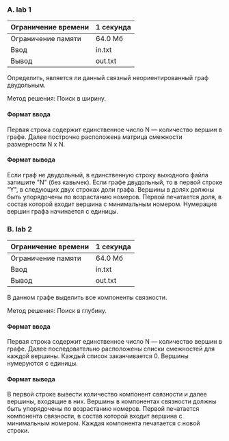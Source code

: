 ### A. lab 1
|Ограничение времени|1 секунда|
|-|-|
Ограничение памяти|64.0 Мб
Ввод|in.txt
Вывод|out.txt

Определить, является ли данный связный неориентированный граф двудольным.

Метод решения: Поиск в ширину.

#### Формат ввода
Первая строка содержит единственное число N — количество вершин в графе. Далее построчно расположена матрица смежности размерности N x N.

#### Формат вывода
Если граф не двудольный, в единственную строку выходного файла запишите "N" (без кавычек). Если графе двудольный, то в первой строке "Y", в следующих двух строках доли графа. Вершины в долях должны быть упорядочены по возрастанию номеров. Первой печатается доля, в состав которой входит вершина с минимальным номером. Нумерация вершин графа начинается с единицы.

### B. lab 2
|Ограничение времени|1 секунда|
|-|-|
Ограничение памяти|64.0 Мб
Ввод|in.txt
Вывод|out.txt

В данном графе выделить все компоненты связности.

Метод решения: Поиск в глубину.

#### Формат ввода
Первая строка содержит единственное число N — количество вершин в графе. Далее последовательно расположены списки смежностей для каждой вершины. Каждый список заканчивается 0. Вершины нумеруются с единицы.

#### Формат вывода
В первой строке вывести количество компонент связности и далее вершины, входящие в них. Вершины в компонентах связности должны быть упорядочены по возрастанию номеров. Первой печатается компонента связности, в состав которой входит вершина с минимальным номером. Каждая компонента печатается с новой строки.